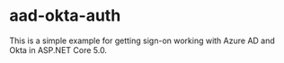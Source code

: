 # aad-okta-auth

This is a simple example for getting sign-on working with Azure AD and Okta  in ASP.NET Core 5.0.
